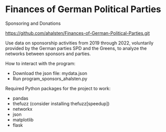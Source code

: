# Finances of German Political Parties
 Sponsoring and Donations
 
https://github.com/ahalsten/Finances-of-German-Political-Parties.git

Use data on sponsorship activities from 2019 through 2022, voluntarily provided by the German parties SPD and the Greens, to analyze the networks between sponsors and parties.

How to interact with the program:
- Download the json file: mydata.json
- Run program_sponsors_ahalsten.py

Required Python packages for the project to work:
- pandas
- thefuzz (consider installing thefuzz[speedup])
- networkx
- json
- matplotlib
- flask
